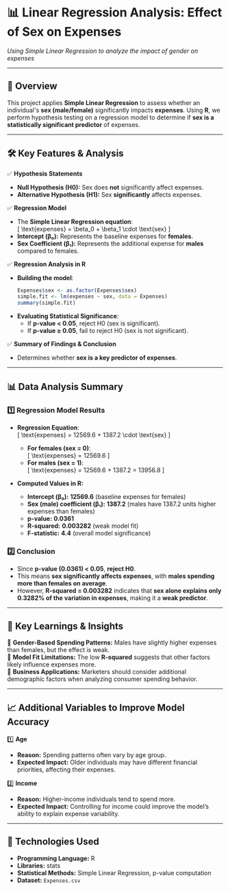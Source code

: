 # 📊 Linear Regression Analysis: Effect of Sex on Expenses  

*Using Simple Linear Regression to analyze the impact of gender on expenses*  

---

## 📌 Overview  

This project applies **Simple Linear Regression** to assess whether an individual's **sex (male/female)** significantly impacts **expenses**. Using **R**, we perform hypothesis testing on a regression model to determine if **sex is a statistically significant predictor** of expenses.  

---

## 🛠 Key Features & Analysis  

✅ **Hypothesis Statements**  
   - **Null Hypothesis (H0):** Sex does **not** significantly affect expenses.  
   - **Alternative Hypothesis (H1):** Sex **significantly** affects expenses.  

✅ **Regression Model**  
   - The **Simple Linear Regression equation**:  
     \[
     \text{expenses} = \beta_0 + \beta_1 \cdot \text{sex}
     \]
   - **Intercept (β₀):** Represents the baseline expenses for **females**.  
   - **Sex Coefficient (β₁):** Represents the additional expense for **males** compared to females.  

✅ **Regression Analysis in R**  
   - **Building the model**:  
     ```r
     Expenses$sex <- as.factor(Expenses$sex)
     simple.fit <- lm(expenses ~ sex, data = Expenses)
     summary(simple.fit)
     ```
   - **Evaluating Statistical Significance**:  
     - If **p-value < 0.05**, reject H0 (sex is significant).  
     - If **p-value ≥ 0.05**, fail to reject H0 (sex is not significant).  

✅ **Summary of Findings & Conclusion**  
   - Determines whether **sex is a key predictor of expenses**.  

---

## 📊 Data Analysis Summary  

### 1️⃣ Regression Model Results  

- **Regression Equation**:  
  \[
  \text{expenses} = 12569.6 + 1387.2 \cdot \text{sex}
  \]
  - **For females (sex = 0)**:  
    \[
    \text{expenses} = 12569.6
    \]
  - **For males (sex = 1)**:  
    \[
    \text{expenses} = 12569.6 + 1387.2 = 13956.8
    \]

- **Computed Values in R:**  
  - **Intercept (β₀):** **12569.6** (baseline expenses for females)  
  - **Sex (male) coefficient (β₁):** **1387.2** (males have 1387.2 units higher expenses than females)  
  - **p-value:** **0.0361**  
  - **R-squared:** **0.003282** (weak model fit)  
  - **F-statistic:** **4.4** (overall model significance)  

### 2️⃣ Conclusion  

- Since **p-value (0.0361) < 0.05**, **reject H0**.  
- This means **sex significantly affects expenses**, with **males spending more than females on average**.  
- However, **R-squared = 0.003282** indicates that **sex alone explains only 0.3282% of the variation in expenses**, making it a **weak predictor**.  

---

## 📜 Key Learnings & Insights  

🔹 **Gender-Based Spending Patterns:** Males have slightly higher expenses than females, but the effect is weak.  
🔹 **Model Fit Limitations:** The low **R-squared** suggests that other factors likely influence expenses more.  
🔹 **Business Applications:** Marketers should consider additional demographic factors when analyzing consumer spending behavior.  

---

## 📈 Additional Variables to Improve Model Accuracy  

1️⃣ **Age**  
   - **Reason:** Spending patterns often vary by age group.  
   - **Expected Impact:** Older individuals may have different financial priorities, affecting their expenses.  

2️⃣ **Income**  
   - **Reason:** Higher-income individuals tend to spend more.  
   - **Expected Impact:** Controlling for income could improve the model’s ability to explain expense variability.  

---

## 🔧 Technologies Used  

- **Programming Language:** R  
- **Libraries:** stats  
- **Statistical Methods:** Simple Linear Regression, p-value computation  
- **Dataset:** `Expenses.csv`  


